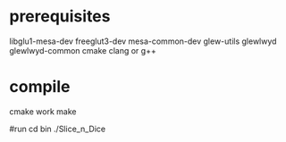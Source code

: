 # prerequisites
libglu1-mesa-dev freeglut3-dev mesa-common-dev glew-utils glewlwyd glewlwyd-common
cmake clang or g++

# compile
cmake work
make

#run
cd bin
./Slice_n_Dice


